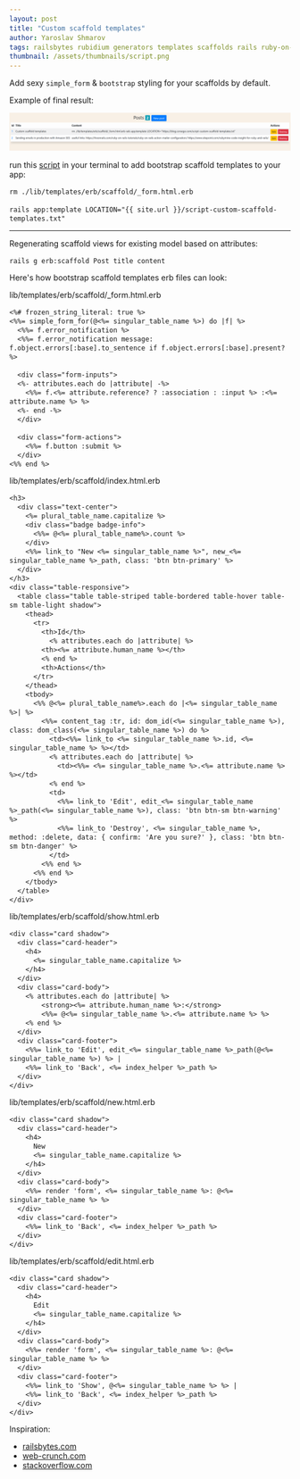 ```yaml
---
layout: post
title: "Custom scaffold templates"
author: Yaroslav Shmarov
tags: railsbytes rubidium generators templates scaffolds rails ruby-on-rails-6
thumbnail: /assets/thumbnails/script.png
---
```


Add sexy `simple_form` & `bootstrap` styling for your scaffolds by default.

Example of final result:

![custom-scaffold-templates-result.png](/assets/custom-scaffold-templates/custom-scaffold-templates-result.png)

run this [script](/script-custom-scaffold-templates.txt) in your terminal to add bootstrap scaffold templates to your app:
```
rm ./lib/templates/erb/scaffold/_form.html.erb

rails app:template LOCATION="{{ site.url }}/script-custom-scaffold-templates.txt"
```

***

Regenerating scaffold views for existing model based on attributes:
```
rails g erb:scaffold Post title content
```

Here's how bootstrap scaffold templates erb files can look:

lib/templates/erb/scaffold/_form.html.erb
```
<%# frozen_string_literal: true %>
<%%= simple_form_for(@<%= singular_table_name %>) do |f| %>
  <%%= f.error_notification %>
  <%%= f.error_notification message: f.object.errors[:base].to_sentence if f.object.errors[:base].present? %>

  <div class="form-inputs">
  <%- attributes.each do |attribute| -%>
    <%%= f.<%= attribute.reference? ? :association : :input %> :<%= attribute.name %> %>
  <%- end -%>
  </div>

  <div class="form-actions">
    <%%= f.button :submit %>
  </div>
<%% end %>
```
lib/templates/erb/scaffold/index.html.erb
```
<h3>
  <div class="text-center">
    <%= plural_table_name.capitalize %>
    <div class="badge badge-info">
      <%%= @<%= plural_table_name%>.count %>
    </div>
    <%%= link_to "New <%= singular_table_name %>", new_<%= singular_table_name %>_path, class: 'btn btn-primary' %>
  </div>
</h3>
<div class="table-responsive">
  <table class="table table-striped table-bordered table-hover table-sm table-light shadow">
    <thead>
      <tr>
        <th>Id</th>
    	  <% attributes.each do |attribute| %>
        <th><%= attribute.human_name %></th>
        <% end %>
        <th>Actions</th>
      </tr>
    </thead>
    <tbody>
      <%% @<%= plural_table_name%>.each do |<%= singular_table_name %>| %>
        <%%= content_tag :tr, id: dom_id(<%= singular_table_name %>), class: dom_class(<%= singular_table_name %>) do %>
          <td><%%= link_to <%= singular_table_name %>.id, <%= singular_table_name %> %></td>
          <% attributes.each do |attribute| %>
            <td><%%= <%= singular_table_name %>.<%= attribute.name %> %></td>
          <% end %>
          <td>
            <%%= link_to 'Edit', edit_<%= singular_table_name %>_path(<%= singular_table_name %>), class: 'btn btn-sm btn-warning' %>
            <%%= link_to 'Destroy', <%= singular_table_name %>, method: :delete, data: { confirm: 'Are you sure?' }, class: 'btn btn-sm btn-danger' %>
          </td>
        <%% end %>
      <%% end %>
    </tbody>
  </table>
</div>
```
lib/templates/erb/scaffold/show.html.erb
```
<div class="card shadow">
  <div class="card-header">
    <h4>
      <%= singular_table_name.capitalize %>
    </h4>
  </div>
  <div class="card-body">
    <% attributes.each do |attribute| %>
        <strong><%= attribute.human_name %>:</strong>
        <%%= @<%= singular_table_name %>.<%= attribute.name %> %>
    <% end %>
  </div>
  <div class="card-footer">
    <%%= link_to 'Edit', edit_<%= singular_table_name %>_path(@<%= singular_table_name %>) %> |
    <%%= link_to 'Back', <%= index_helper %>_path %>
  </div>
</div>
```
lib/templates/erb/scaffold/new.html.erb
```
<div class="card shadow">
  <div class="card-header">
    <h4>
      New
      <%= singular_table_name.capitalize %>
    </h4>
  </div>
  <div class="card-body">
    <%%= render 'form', <%= singular_table_name %>: @<%= singular_table_name %> %>
  </div>
  <div class="card-footer">
    <%%= link_to 'Back', <%= index_helper %>_path %>
  </div>
</div>
```
lib/templates/erb/scaffold/edit.html.erb
```
<div class="card shadow">
  <div class="card-header">
    <h4>
      Edit
      <%= singular_table_name.capitalize %>
    </h4>
  </div>
  <div class="card-body">
    <%%= render 'form', <%= singular_table_name %>: @<%= singular_table_name %> %>
  </div>
  <div class="card-footer">
    <%%= link_to 'Show', @<%= singular_table_name %> %> |
    <%%= link_to 'Back', <%= index_helper %>_path %>
  </div>
</div>
```

Inspiration: 

* [railsbytes.com](https://railsbytes.com/public/templates/VqqsG8)
* [web-crunch.com](https://web-crunch.com/posts/how-to-create-custom-scaffold-templates-in-ruby-on-rails)
* [stackoverflow.com](https://stackoverflow.com/questions/8114866/create-ruby-on-rails-views-only-after-controllers-and-models-are-already-creat)